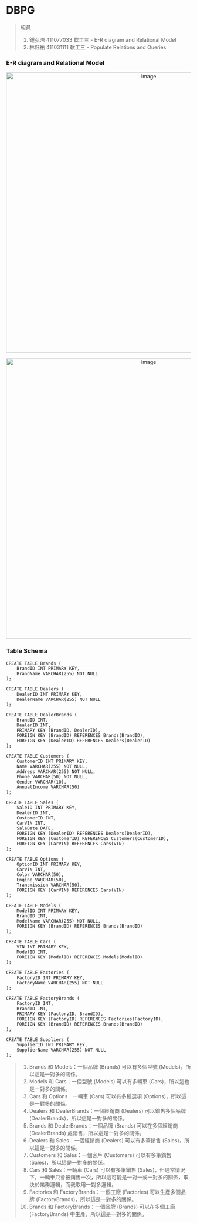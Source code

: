# DBPG

> 組員
> 1. 鍾弘浩 411077033 軟工三 - E-R diagram and Relational Model
> 2. 林鈺祐 411031111 軟工三 - Populate Relations and Queries

### E-R diagram and Relational Model

<p align="center">
  <img width="762" alt="image" src="https://github.com/CHUNG-HAO/DBPG/assets/67829896/0da24537-6491-4c64-a59d-043dc2a61f16">
</p>

<p align="center">
  <img width="762" alt="image" src="https://github.com/CHUNG-HAO/DBPG/assets/67829896/6affec9d-ad53-44a7-b4b7-cb2cadf7b62d")>
</p>

### Table Schema

```postgre
CREATE TABLE Brands (
    BrandID INT PRIMARY KEY,
    BrandName VARCHAR(255) NOT NULL
);

CREATE TABLE Dealers (
    DealerID INT PRIMARY KEY,
    DealerName VARCHAR(255) NOT NULL
);

CREATE TABLE DealerBrands (
    BrandID INT,
    DealerID INT,
    PRIMARY KEY (BrandID, DealerID),
    FOREIGN KEY (BrandID) REFERENCES Brands(BrandID),
    FOREIGN KEY (DealerID) REFERENCES Dealers(DealerID)
);

CREATE TABLE Customers (
    CustomerID INT PRIMARY KEY,
    Name VARCHAR(255) NOT NULL,
    Address VARCHAR(255) NOT NULL,
    Phone VARCHAR(50) NOT NULL,
    Gender VARCHAR(10),
    AnnualIncome VARCHAR(50)
);

CREATE TABLE Sales (
    SaleID INT PRIMARY KEY,
    DealerID INT,
    CustomerID INT,
    CarVIN INT,
    SaleDate DATE,
    FOREIGN KEY (DealerID) REFERENCES Dealers(DealerID),
    FOREIGN KEY (CustomerID) REFERENCES Customers(CustomerID),
    FOREIGN KEY (CarVIN) REFERENCES Cars(VIN)
);

CREATE TABLE Options (
    OptionID INT PRIMARY KEY,
    CarVIN INT,
    Color VARCHAR(50),
    Engine VARCHAR(50),
    Transmission VARCHAR(50),
    FOREIGN KEY (CarVIN) REFERENCES Cars(VIN)
);

CREATE TABLE Models (
    ModelID INT PRIMARY KEY,
    BrandID INT,
    ModelName VARCHAR(255) NOT NULL,
    FOREIGN KEY (BrandID) REFERENCES Brands(BrandID)
);

CREATE TABLE Cars (
    VIN INT PRIMARY KEY,
    ModelID INT,
    FOREIGN KEY (ModelID) REFERENCES Models(ModelID)
);

CREATE TABLE Factories (
    FactoryID INT PRIMARY KEY,
    FactoryName VARCHAR(255) NOT NULL
);

CREATE TABLE FactoryBrands (
    FactoryID INT,
    BrandID INT,
    PRIMARY KEY (FactoryID, BrandID),
    FOREIGN KEY (FactoryID) REFERENCES Factories(FactoryID),
    FOREIGN KEY (BrandID) REFERENCES Brands(BrandID)
);

CREATE TABLE Suppliers (
    SupplierID INT PRIMARY KEY,
    SupplierName VARCHAR(255) NOT NULL
);

```


> 1. Brands 和 Models：一個品牌 (Brands) 可以有多個型號 (Models)，所以這是一對多的關係。
> 2. Models 和 Cars：一個型號 (Models) 可以有多輛車 (Cars)，所以這也是一對多的關係。
> 3. Cars 和 Options：一輛車 (Cars) 可以有多種選項 (Options)，所以這是一對多的關係。
> 4. Dealers 和 DealerBrands：一個經銷商 (Dealers) 可以銷售多個品牌 (DealerBrands)，所以這是一對多的關係。
> 5. Brands 和 DealerBrands：一個品牌 (Brands) 可以在多個經銷商 (DealerBrands) 處銷售，所以這是一對多的關係。
> 6. Dealers 和 Sales：一個經銷商 (Dealers) 可以有多筆銷售 (Sales)，所以這是一對多的關係。
> 7. Customers 和 Sales：一個客戶 (Customers) 可以有多筆銷售 (Sales)，所以這是一對多的關係。
> 8. Cars 和 Sales：一輛車 (Cars) 可以有多筆銷售 (Sales)，但通常情況下，一輛車只會被銷售一次，所以這可能是一對一或一對多的關係，取決於業務邏輯，而我取用一對多邏輯。
> 9. Factories 和 FactoryBrands：一個工廠 (Factories) 可以生產多個品牌 (FactoryBrands)，所以這是一對多的關係。
> 10. Brands 和 FactoryBrands：一個品牌 (Brands) 可以在多個工廠 (FactoryBrands) 中生產，所以這是一對多的關係。

